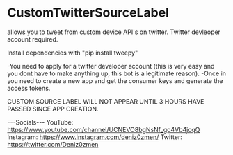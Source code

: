 # CustomTwitterSourceLabel
allows you to tweet from custom device API's on twitter. Twitter devleoper account required.

Install dependencies with "pip install tweepy"

-You need to apply for a twitter developer account (this is very easy and you dont have to make anything up, this bot is a legitimate reason).
-Once in you need to create a new app and get the consumer keys and generate the access tokens.

CUSTOM SOURCE LABEL WILL NOT APPEAR UNTIL 3 HOURS HAVE PASSED SINCE APP CREATION.

---Socials---
YouTube: https://www.youtube.com/channel/UCNEVO8bgNsNf_go4Vb4jcqQ
Instagram: https://www.instagram.com/deniz0zmen/
Twitter: https://twitter.com/Deniz0zmen
